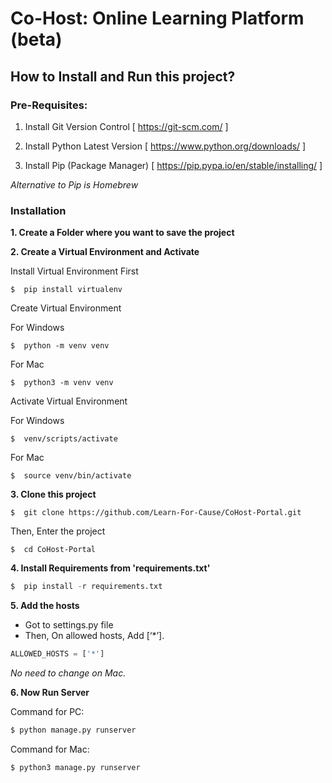 # Co-Host: Online Learning Platform (beta)

## How to Install and Run this project?

### Pre-Requisites:

1. Install Git Version Control
[ https://git-scm.com/ ]

2. Install Python Latest Version
[ https://www.python.org/downloads/ ]

3. Install Pip (Package Manager)
[ https://pip.pypa.io/en/stable/installing/ ]

*Alternative to Pip is Homebrew*

### Installation

**1. Create a Folder where you want to save the project**

**2. Create a Virtual Environment and Activate**

Install Virtual Environment First
```
$  pip install virtualenv
```

Create Virtual Environment

For Windows
```
$  python -m venv venv
```
For Mac
```
$  python3 -m venv venv
```

Activate Virtual Environment

For Windows
```
$  venv/scripts/activate
```

For Mac
```
$  source venv/bin/activate
```

**3. Clone this project**
```
$  git clone https://github.com/Learn-For-Cause/CoHost-Portal.git
```

Then, Enter the project
```
$  cd CoHost-Portal
```

**4. Install Requirements from 'requirements.txt'**
```python
$  pip install -r requirements.txt
```

**5. Add the hosts**

- Got to settings.py file 
- Then, On allowed hosts, Add [‘*’]. 
```python
ALLOWED_HOSTS = ['*']
```
*No need to change on Mac.*

**6. Now Run Server**

Command for PC:
```python
$ python manage.py runserver
```

Command for Mac:
```python
$ python3 manage.py runserver
```

